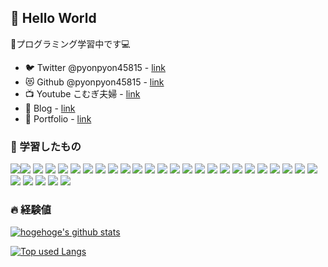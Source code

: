 ## 🐰 Hello World 

👨プログラミング学習中です💻
* 🐦 Twitter @pyonpyon45815 - [link](https://twitter.com/pyonpyon45815)
* 😻 Github @pyonpyon45815 - [link](https://github.com/pyonpyon45815)
* 📺 Youtube こむぎ夫婦 - [link](https://www.youtube.com/channel/UCdZuIqqgSz6WyxvJrbTQDOg?view_as=subscriber)
* 📖 Blog - [link]()
* 📝 Portfolio - [link]()




### 🌱 学習したもの

<img src="https://img.shields.io/badge/-HTML5-333.svg?logo=html5&style=flat "><img src="https://img.shields.io/badge/-CSS3-157286.svg?logo=css3&style=flat ">
<img src="https://img.shields.io/badge/Javascript-333.svg?logo=javascript&style=flat ">
<img src="https://img.shields.io/badge/-jQuery-0769AD.svg?logo=jQuery&style=flat ">
<img src="https://img.shields.io/badge/-PHP-333.svg?logo=php&style=flat ">
<img src="https://img.shields.io/badge/-Sass-333.svg?logo=Sass&style=flat ">
<img src="https://img.shields.io/badge/-WordPress-21759B.svg?logo=WordPress&style=flat ">
<img src="https://img.shields.io/badge/-Git-333.svg?logo=Git&style=flat ">
<img src="https://img.shields.io/badge/-GitHub-181717.svg?logo=GitHub&style=flat ">
<img src="https://img.shields.io/badge/-Adobe Photoshop-181717.svg?logo=AdobePhotoshop&style=flat ">
<img src="https://img.shields.io/badge/-Adobe Lightroom-31A8FF.svg?logo=AdobeLightroom&style=flat ">
<img src="https://img.shields.io/badge/-Adobe Premiere Pro-181717.svg?logo=AdobePremierePro&style=flat ">
<img src="https://img.shields.io/badge/-Adobe XD-181717.svg?logo=AdobeXD&style=flat ">
<img src="https://img.shields.io/badge/-Adobe After Effects-9999FF.svg?logo=AdobeAfterEffects&style=flat ">
<img src="https://img.shields.io/badge/-Visual Studio Code-007ACC.svg?logo=VisualStudioCode&style=flat ">
<img src="https://img.shields.io/badge/-MySQL-333.svg?logo=MySQL&style=flat ">
<img src="https://img.shields.io/badge/-React-333.svg?logo=React&style=flat ">
<img src="https://img.shields.io/badge/-Ruby-CC342D.svg?logo=Ruby&style=flat ">
<img src="https://img.shields.io/badge/-Ruby on Rails-CC0000.svg?logo=RubyonRails&style=flat ">
<img src="https://img.shields.io/badge/-Linux-6C6694.svg?logo=linux&style=flat">
<img src="https://img.shields.io/badge/-Windows-0078D6.svg?logo=windows&style=flat">
<img src="https://img.shields.io/badge/-Tailwind CSS-38B2AC.svg?logo=TailwindCSS&style=flat">
<img src="https://img.shields.io/badge/-Amazon AWS-232F3E.svg?logo=AmazonAWS&style=flat">
<img src="https://img.shields.io/badge/-Adobe Creative Cloud-DA1F26.svg?logo=AdobeCreativeCloud&style=flat">
<img src="https://img.shields.io/badge/-Canva-333.svg?logo=Canva&style=flat">
<img src="https://img.shields.io/badge/-Evernote-333.svg?logo=Evernote&style=flat">
<img src="https://img.shields.io/badge/-npm-333.svg?logo=npm&style=flat">
<img src="https://img.shields.io/badge/-Font Awesome-333.svg?logo=FontAwesome&style=flat">
<img src="https://img.shields.io/badge/-JSON-000000.svg?logo=JSON&style=flat">
<img src="https://img.shields.io/badge/-Google Chrome-333.svg?logo=GoogleChrome&style=flat">




### 🔥 経験値

<!-- リポジトリステータス -->
[![hogehoge's github stats](https://github-readme-stats.vercel.app/api?username=pyonpyon45815&hide=contribs&count_private=true&show_icons=true&theme=outrun)](https://github.com/pyonpyon45815/)

<!-- ソースコード統計 -->
[![Top used Langs](https://github-readme-stats.vercel.app/api/top-langs/?username=pyonpyon45815&layout=compact&theme=outrun)](https://github.com/pyonpyon45815/)

